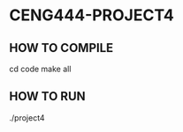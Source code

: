 # CENG444-PROJECT4
## HOW TO COMPILE
cd code
make all
## HOW TO RUN
./project4 <optional optimization parameter> <dgeval module file name>
